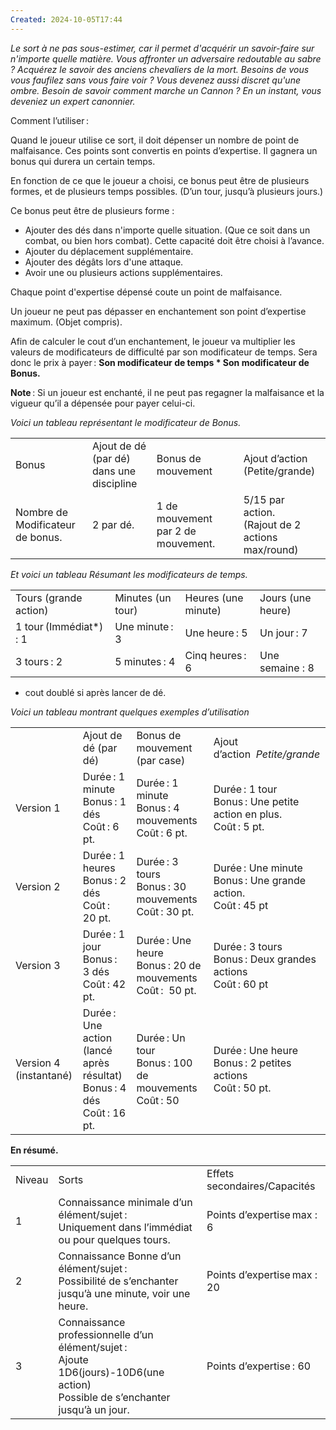 ```yaml
---
Created: 2024-10-05T17:44
---
```

_Le sort à ne pas sous-estimer, car il permet d'acquérir un savoir-faire sur n'importe quelle matière. Vous affronter un adversaire redoutable au sabre ? Acquérez le savoir des anciens chevaliers de la mort. Besoins de vous vous faufilez sans vous faire voir ? Vous devenez aussi discret qu'une ombre. Besoin de savoir comment marche un Cannon ? En un instant, vous deveniez un expert canonnier._

Comment l’utiliser :

Quand le joueur utilise ce sort, il doit dépenser un nombre de point de malfaisance. Ces points sont convertis en points d’expertise. Il gagnera un bonus qui durera un certain temps.

En fonction de ce que le joueur a choisi, ce bonus peut être de plusieurs formes, et de plusieurs temps possibles. (D’un tour, jusqu’à plusieurs jours.)

Ce bonus peut être de plusieurs forme :

- Ajouter des dés dans n'importe quelle situation. (Que ce soit dans un combat, ou bien hors combat). Cette capacité doit être choisi à l’avance.
- Ajouter du déplacement supplémentaire.
- Ajouter des dégâts lors d'une attaque.
- Avoir une ou plusieurs actions supplémentaires.

Chaque point d'expertise dépensé coute un point de malfaisance.

Un joueur ne peut pas dépasser en enchantement son point d’expertise maximum. (Objet compris).

Afin de calculer le cout d’un enchantement, le joueur va multiplier les valeurs de modificateurs de difficulté par son modificateur de temps. Sera donc le prix à payer : **Son modificateur de temps * Son modificateur de Bonus.**

**Note** : Si un joueur est enchanté, il ne peut pas regagner la malfaisance et la vigueur qu’il a dépensée pour payer celui-ci.

_Voici un tableau représentant le modificateur de Bonus._

|   |   |   |   |   |
|---|---|---|---|---|
|Bonus|Ajout de dé (par dé) dans une discipline|Bonus de mouvement||Ajout d’action (Petite/grande)|
|Nombre de Modificateur de bonus.|2 par dé.|1 de mouvement par 2 de mouvement.||5/15 par action.   <br>(Rajout de 2 actions max/round)|

_Et voici un tableau Résumant les modificateurs de temps._

|   |   |   |   |
|---|---|---|---|
|Tours (grande action)|Minutes (un tour)|Heures (une minute)|Jours (une heure)|
|1 tour (Immédiat*) : 1|Une minute : 3|Une heure : 5|Un jour : 7|
|3 tours : 2|5 minutes : 4|Cinq heures : 6|Une semaine : 8|

- cout doublé si après lancer de dé.

_Voici un tableau montrant quelques exemples d’utilisation_

|   |   |   |   |
|---|---|---|---|
||Ajout de dé (par dé)|Bonus de mouvement (par case)|Ajout d’action  _Petite/grande_|
|Version 1|Durée : 1 minute   <br>Bonus : 1 dés    <br>Coût : 6 pt.|Durée : 1 minute   <br>Bonus : 4 mouvements   <br>Coût : 6 pt.|Durée : 1 tour    <br>Bonus : Une petite action en plus.    <br>Coût : 5 pt.|
|Version 2|Durée : 1 heures   <br>Bonus : 2 dés    <br>Coût :  20 pt.|Durée : 3 tours    <br>Bonus : 30 mouvements   <br>Coût : 30 pt.|Durée : Une minute   <br>Bonus : Une grande action.   <br>Coût : 45 pt|
|Version 3|Durée : 1 jour   <br>Bonus :  3 dés   <br>Coût : 42 pt.|Durée : Une heure   <br>Bonus : 20 de mouvements   <br>Coût :  50 pt.|Durée : 3 tours   <br>Bonus : Deux grandes actions   <br>Coût : 60 pt|
|Version 4 (instantané)|Durée : Une action (lancé après résultat)   <br>Bonus : 4 dés    <br>Coût : 16 pt.|Durée : Un tour   <br>Bonus : 100 de mouvements    <br>Coût : 50|Durée : Une heure   <br>Bonus : 2 petites actions   <br>Coût : 50 pt.|

**En résumé.**

|   |   |   |
|---|---|---|
|Niveau|Sorts|Effets secondaires/Capacités|
|1|Connaissance minimale d’un élément/sujet :   <br>Uniquement dans l’immédiat ou pour quelques tours.|Points d’expertise max : 6|
|2|Connaissance Bonne d’un élément/sujet :   <br>Possibilité de s’enchanter jusqu’à une minute, voir une heure.|Points d’expertise max : 20|
|3|Connaissance professionnelle d’un élément/sujet :   <br>Ajoute 1D6(jours)-10D6(une action)   <br>Possible de s’enchanter jusqu’à un jour.|Points d’expertise : 60|